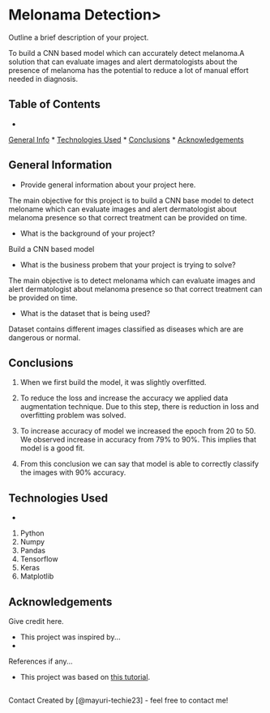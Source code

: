 # Melonama Detection> 
Outline a brief description of your project.

To build a CNN based model which can accurately detect melanoma.A solution that can evaluate images and alert dermatologists about the presence of melanoma has the potential to reduce a lot of manual effort needed in diagnosis.




## Table of Contents
* 
[General Info](#general-information)
* 
[Technologies Used](#technologies-used)
* 
[Conclusions](#conclusions)
* 
[Acknowledgements](#acknowledgements)


<!-- You can include any other section that is pertinent to your problem -->


## General Information
- Provide general information about your project here.


The main objective for this project is to build a CNN base model to detect meloname which can evaluate images and alert dermatologist about melanoma presence so that correct treatment can be provided on time.

- What is the background of your project?

Build a CNN based model

- What is the business probem that your project is trying to solve?

The main objective is to detect melonama which can evaluate images and alert dermatologist about melanoma presence so that correct treatment can be provided on time.

- What is the dataset that is being used?


Dataset contains different images classified as diseases which are are dangerous or normal. 
<!-- You don't have to answer all the questions - just the ones relevant to your project. -->


## Conclusions


1. When we first build the model, it was slightly overfitted.
2. To reduce the loss and increase the accuracy we applied data augmentation technique. Due to this step, there is reduction in loss and overfitting problem was solved.


3. To increase accuracy of model we increased the epoch from 20 to 50. We observed increase in accuracy from 79% to 90%. This implies that model is a good fit. 
4. From this conclusion we can say that model is able to correctly classify the images with 90% accuracy.

<!-- You don't have to answer all the questions - just the ones relevant to your project. -->



## Technologies Used
- 
1. Python
2. Numpy
3. Pandas
4. Tensorflow
5. Keras
6. Matplotlib

<!-- As the libraries versions keep on changing, it is recommended to mention the version of library used in this project -->


## Acknowledgements

Give credit here.

- This project was inspired by...
- 
References if any...
- This project was based on [this tutorial](https://www.learn.upgrad.com).


## 
Contact
Created by [@mayuri-techie23] - feel free to contact me!



<!-- Optional -->
<!-- ## License -->

<!-- This project is open source and available under the [... License](). -->

<!-- You don't have to include all sections - just the one's relevant to your project -->